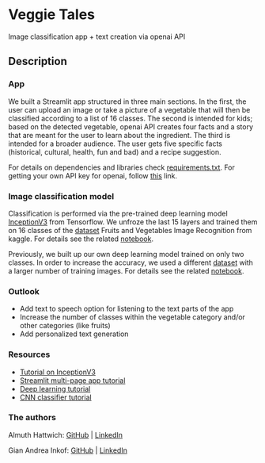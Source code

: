 # Veggie Tales
Image classification app + text creation via openai API


## Description

### App

We built a Streamlit app structured in three main sections. In the first, the user can upload an image or take a picture of a vegetable that will then be classified according to a list of 16 classes. The second is intended for kids; based on the detected vegetable, openai API creates four facts and a story that are meant for the user to learn about the ingredient. The third is intended for a broader audience. The user gets five specific facts (historical, cultural, health, fun and bad) and a recipe suggestion. 

For details on dependencies and libraries check [requirements.txt](). For getting your own API key for openai, follow [this](https://platform.openai.com/docs/api-reference/authentication) link.

### Image classification model

Classification is performed via the pre-trained deep learning model [InceptionV3](https://www.tensorflow.org/api_docs/python/tf/keras/applications/inception_v3) from Tensorflow. We unfroze the last 15 layers and trained them on 16 classes of the  [dataset](https://www.kaggle.com/datasets/kritikseth/fruit-and-vegetable-image-recognition) Fruits and Vegetables Image Recognition from kaggle. For details see the related [notebook](https://github.com/hattwich/veggie_tales/blob/main/notebooks/inception_16classes.ipynb).

Previously, we built up our own deep learning model trained on only two classes. In order to increase the accuracy, we used a different [dataset](https://www.kaggle.com/datasets/misrakahmed/vegetable-image-dataset) with a larger number of training images. For details see the related [notebook](https://github.com/hattwich/veggie_tales/blob/main/notebooks/dl_2classes.ipynb).


### Outlook
* Add text to speech option for listening to the text parts of the app
* Increase the number of classes within the vegetable category and/or other categories (like fruits)
* Add personalized text generation 

### Resources


* [Tutorial on InceptionV3](https://github.com/akbarhuseynov23/Dog-Breed-Identification---ML-final-project/blob/main/dog-breed-identification-final%20(1).ipynb)
* [Streamlit multi-page app tutorial](https://medium.com/codex/create-a-multi-page-app-with-the-new-streamlit-option-menu-component-3e3edaf7e7ad)
* [Deep learning tutorial](https://www.youtube.com/playlist?list=PLeo1K3hjS3uu7CxAacxVndI4bE_o3BDtO)
* [CNN classifier tutorial](https://www.tensorflow.org/tutorials/images/classification)



### The authors

Almuth Hattwich: [GitHub](https://github.com/0x6168) | [LinkedIn](https://www.linkedin.com/in/almuth-hattwich/)


Gian Andrea Inkof: [GitHub](https://github.com/ginkof) | [LinkedIn](https://www.linkedin.com/in/inkof/)

